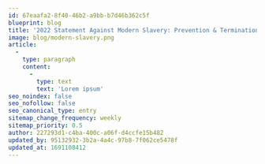 ```yaml
---
id: 67eaafa2-8f40-46b2-a9bb-b7d46b362c5f
blueprint: blog
title: '2022 Statement Against Modern Slavery: Prevention & Termination'
image: blog/modern-slavery.png
article:
  -
    type: paragraph
    content:
      -
        type: text
        text: 'Lorem ipsum'
seo_noindex: false
seo_nofollow: false
seo_canonical_type: entry
sitemap_change_frequency: weekly
sitemap_priority: 0.5
author: 227293d1-c4ba-400c-a06f-d4ccfe15b482
updated_by: 95132932-3b2a-4a4c-97b8-7f062ce5478f
updated_at: 1691108412
---
```

